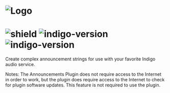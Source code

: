 # ![Logo](https://github.com/DaveL17/Announcements/wiki/img/img_announcements_logo.png)  
# ![shield](https://img.shields.io/github/release/DaveL17/Announcements.svg) ![indigo-version](https://img.shields.io/badge/Indigo-7.0+-blueviolet.svg) ![indigo-version](https://img.shields.io/badge/Python-2.7-darkgreen.svg)

Create complex announcement strings for use with your favorite Indigo audio service. 

Notes: The Announcements Plugin does not require access to the Internet in order to work, but  the plugin does require 
access to the Internet to check for plugin software updates.  This feature is not required to use the plugin.
